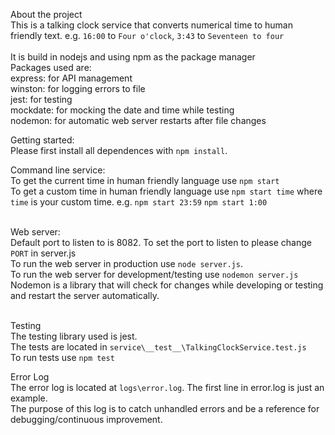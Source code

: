 About the project<br>
This is a talking clock service that converts numerical time to human friendly text. e.g. `16:00` to `Four o'clock`, `3:43` to `Seventeen to four`<br><br>
It is build in nodejs and using npm as the package manager<br>
Packages used are:<br>
express: for API management<br>
winston: for logging errors to file<br>
jest: for testing<br>
mockdate: for mocking the date and time while testing<br>
nodemon: for automatic web server restarts after file changes<br>

Getting started:<br>
Please first install all dependences with `npm install`.

Command line service:<br>
To get the current time in human friendly language use `npm start`<br>
To get a custom time in human friendly language use `npm start time` where `time` is your custom time. e.g. `npm start 23:59` `npm start 1:00`<br><br>

Web server:<br>
Default port to listen to is 8082. To set the port to listen to please change `PORT` in server.js<br>
To run the web server in production use `node server.js`.<br>
To run the web server for development/testing use `nodemon server.js`<br>
Nodemon is a library that will check for changes while developing or testing and restart the server automatically.<br><br>

Testing<br>
The testing library used is jest.<br>
The tests are located in `service\__test__\TalkingClockService.test.js`<br>
To run tests use `npm test`

Error Log <br>
The error log is located at `logs\error.log`. The first line in error.log is just an example.<br>
The purpose of this log is to catch unhandled errors and be a reference for debugging/continuous improvement.<br>
